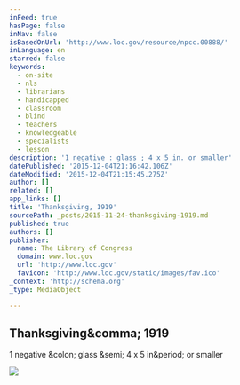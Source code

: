 ```yaml
---
inFeed: true
hasPage: false
inNav: false
isBasedOnUrl: 'http://www.loc.gov/resource/npcc.00888/'
inLanguage: en
starred: false
keywords:
  - on-site
  - nls
  - librarians
  - handicapped
  - classroom
  - blind
  - teachers
  - knowledgeable
  - specialists
  - lesson
description: '1 negative : glass ; 4 x 5 in. or smaller'
datePublished: '2015-12-04T21:16:42.106Z'
dateModified: '2015-12-04T21:15:45.275Z'
author: []
related: []
app_links: []
title: 'Thanksgiving, 1919'
sourcePath: _posts/2015-11-24-thanksgiving-1919.md
published: true
authors: []
publisher:
  name: The Library of Congress
  domain: www.loc.gov
  url: 'http://www.loc.gov'
  favicon: 'http://www.loc.gov/static/images/fav.ico'
_context: 'http://schema.org'
_type: MediaObject

---
```

<article style=""><h1>Thanksgiving&amp;comma; 1919</h1><p>1 negative &amp;colon; glass &amp;semi; 4 x 5 in&amp;period; or smaller</p><img src="http://cdn.loc.gov/service/pnp/npcc/00800/00888v.jpg" /></article>